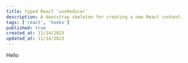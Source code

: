 ```yaml
---
title: typed React `useReducer`
description: A bootstrap skeleton for creating a new React context.
tags: ['react', 'hooks']
published: true
created_at: 11/14/2023
updated_at: 11/14/2023
---
```


Hello
